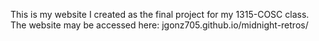 This is my website I created as the final project for my 1315-COSC class. The website may be accessed here: jgonz705.github.io/midnight-retros/
